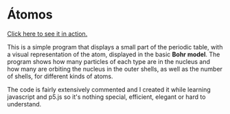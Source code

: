 # Átomos
[Click here to see it in action.](http://flamerinus.byethost7.com/atomos/)

This is a simple program that displays a small part of the periodic table, with a visual representation of the atom, displayed in the basic **Bohr model**.
The program shows how many particles of each type are in the nucleus and how many are orbiting the nucleus in the outer shells, as well as the number of shells, for different kinds of atoms.

The code is fairly extensively commented and I created it while learning javascript and p5.js so it's nothing special, efficient, elegant or hard to understand.
